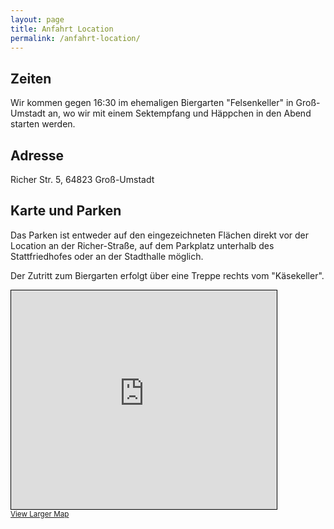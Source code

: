```yaml
---
layout: page
title: Anfahrt Location
permalink: /anfahrt-location/
---
```


## Zeiten

Wir kommen gegen 16:30 im ehemaligen Biergarten "Felsenkeller" in Groß-Umstadt an, wo wir mit einem Sektempfang und Häppchen in den Abend starten werden.

## Adresse

Richer Str. 5, 64823 Groß-Umstadt

## Karte und Parken

Das Parken ist entweder auf den eingezeichneten Flächen direkt vor der Location an der Richer-Straße, auf dem Parkplatz unterhalb des Stattfriedhofes oder an der Stadthalle möglich.

Der Zutritt zum Biergarten erfolgt über eine Treppe rechts vom "Käsekeller".

<iframe width="425" height="350" frameborder="0" scrolling="no" marginheight="0" marginwidth="0" src="https://www.openstreetmap.org/export/embed.html?bbox=8.929105997085573%2C49.86885120120992%2C8.935827612876894%2C49.87194909236412&amp;layer=mapnik" style="border: 1px solid black"></iframe><br/><small><a href="https://www.openstreetmap.org/#map=18/49.87040/8.93247">View Larger Map</a></small>
